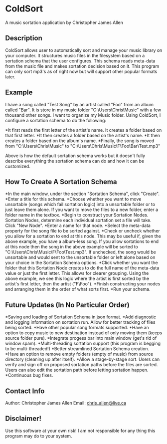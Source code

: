 ColdSort
========
A music sortation application by Christopher James Allen

Description
-----------
ColdSort allows user to automatically sort and manage your music library on your computer. It structures music files in the filesystem based on a sortation schema that the user configures. This schema reads meta-data from the music file and makes sortation decision based on it. This program can only sort mp3's as of right now but will support other popular formats later.

Example
-------
I have a song called "Test Song" by an artist called "Foo" from an album called "Bar". It is store in my music folder "C:\Users\Chris\Music\" with a few thousand other songs. I want to organize my Music folder. Using ColdSort, I configure a sortation schema to do the following: 

*It first reads the first letter of the artist's name. It creates a folder based on that first letter.
*It then creates a folder based on the artist's name.
*It then creates a folder based on the album's name.
*Finally, the song is moved from "C:\Users\Chris\Music\" to "C:\Users\Chris\Music\F\Foo\Bar\Test.mp3"

Above is how the default sortation schema works but it doesn't fully describe everything the sortation schema can do and how it can be customized.

How To Create A Sortation Schema
--------------------------------
*In the main window, under the section "Sortation Schema", click "Create".
*Enter a title for this schema.
*Choose whether you want to move unsortable (songs which fail sortation logic) into a unsortable folder or to just leave them alone. If you want to move the files to a new folder, enter a folder name in the textbox.
*Begin to construct your Sortation Nodes. Sortation Nodes, determine each individual sortation set a file will take. Click "New Node".
*Enter a name for that node.
*Select the meta-data property for the song file to be sorted against. 
*Check or uncheck whether you allow for a sortation to end at this node. This may be useful if, given the above example, you have a album-less song. If you allow sortations to end at this node then the song in the above example will be sorted to "C:\Users\Chris\Music\F\Foo\Test.mp3". If unchecked, the song would be unsortable and would sent to the unsortable folder or left alone based on your choice in the Sortation Schema options.
*Click whether you want the folder that this Sortation Node creates to do the full name of the meta-data value or just the first letter. This allows for clearer grouping. Using the above example, we see this logic where the artist is first sorted by the artist's first letter, then the artist ("F\Foo").
*Finish constructing your nodes and arranging them in the order of what sorts first.
*Run your schema.

Future Updates (In No Particular Order)
---------------------------------------
*Saving and loading of Sortation Schema in json format.
*Add diagnostic and logging information on sortation run. Allow for better tracking of files being sorted.
*Have other popular song formats supported.
*Have an option to copy music to new destination instead of only moving them (keeps source folder pure).
*Integrate progess bar into main window (get's rid of window spam).
*Multi-threading sortation support (this program is begging to be multi-threaded!)
*Better streamlined Sortation Schema creation.
*Have an option to remove empty folders (empty of music) from source directory (cleaning up after itself).
*Allow a stage-by-stage sort. Users can verify and sign off on proposed sortation paths before the files are sorted. Users can also edit the sortation path before letting sortation happen.
*Continuous bug fixes.

Contact Info
------------
Author: Christopher James Allen
Email: chris_allen@live.ca

Disclaimer!
-----------
Use this software at your own risk! I am not responsible for any thing this program may do to your system. 
